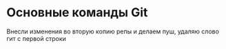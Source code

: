 # Основные команды Git

Внесли изменения во вторую копию репы и делаем пуш, удаляю слово гит с первой строки